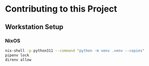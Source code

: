 # Contributing to this Project

## Workstation Setup

### NixOS

```bash
nix-shell -p python311 --command "python -m venv .venv --copies"
pipenv lock
direnv allow
```
